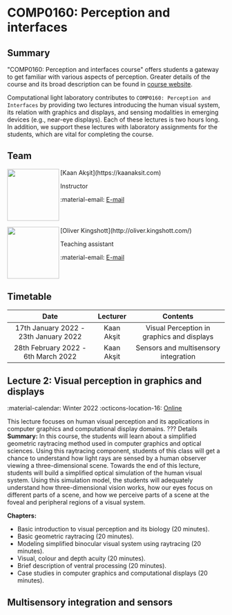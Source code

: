 # COMP0160: Perception and interfaces

## Summary
"COMP0160: Perception and interfaces course" offers students a gateway to get familiar with various aspects of perception. Greater details of the course and its broad description can be found in [course website](https://www.ucl.ac.uk/module-catalogue/modules/perception-and-interfaces-COMP0160).

Computational light laboratory contributes to `COMP0160: Perception and Interfaces` by providing two lectures introducing the human visual system, its relation with graphics and displays, and sensing modalities in emerging devices (e.g., near-eye displays).
Each of these lectures is two hours long. In addition, we support these lectures with laboratory assignments for the students, which are vital for completing the course.

## Team

<div style="float: left; height:120px;" class="boxed">
<img align='left' src="../../people/kaan_aksit.png" width="120" alt/>
</div>
[Kaan Akşit](https://kaanaksit.com)

Instructor

:material-email: [E-mail](mailto:k.aksit@ucl.ac.uk)
<br clear="left"/>


<div style="float: left; height:120px;" class="boxed">
<img align='left' src="../../people/oliver_kingshott.png" width="120" alt/>
</div>
[Oliver Kingshott](http://oliver.kingshott.com/)

Teaching assistant

:material-email: [E-mail](mailto:oliver.kingshott.19@ucl.ac.uk)
<br clear="left"/>

## Timetable
| Date            |  Lecturer       | Contents        |
| :-------------: | :-------------: | :-------------: | 
| 17th January 2022 - 23th January 2022 | Kaan Akşit | Visual Perception in graphics and displays | 
| 28th February 2022 - 6th March 2022   | Kaan Akşit | Sensors and multisensory integration       | 

## Lecture 2: Visual perception in graphics and displays

:material-calendar: Winter 2022
:octicons-location-16: [Online](https://moodle.ucl.ac.uk/)


This lecture focuses on human visual perception and its applications in computer graphics and computational display domains.
??? Details
    **Summary:**
    In this course, the students will learn about a simplified geometric raytracing method used in computer graphics and optical sciences.
    Using this raytracing component, students of this class will get a chance to understand how light rays are sensed by a human observer viewing a three-dimensional scene.
    Towards the end of this lecture, students will build a simplified optical simulation of the human visual system.
    Using this simulation model, the students will adequately understand how three-dimensional vision works, how our eyes focus on different parts of a scene, and how we perceive parts of a scene at the foveal and peripheral regions of a visual system.

**Chapters:**

- Basic introduction to visual perception and its biology (20 minutes).
- Basic geometric raytracing (20 minutes).
- Modeling simplified binocular visual system using raytracing (20 minutes).
- Visual, colour and depth acuity (20 minutes).
- Brief description of ventral processing (20 minutes).
- Case studies in computer graphics and computational displays (20 minutes).

## Multisensory integration and sensors


